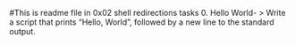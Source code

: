 #This is readme file in 0x02 shell redirections tasks
0. Hello World- > Write a script that prints “Hello, World”, followed by a new line to the standard output.
